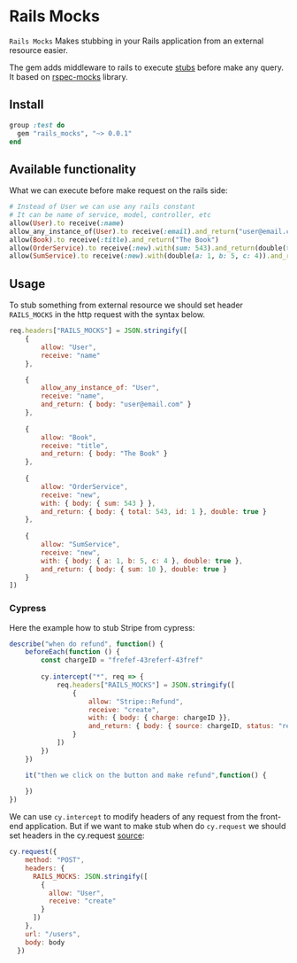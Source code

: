 # Rails Mocks

`Rails Mocks` Makes stubbing in your Rails application from an external resource easier.

The gem adds middleware to rails to execute [stubs](https://github.com/rspec/rspec-mocks/blob/main/README.md#method-stubs)
before make any query. It based on [rspec-mocks](https://github.com/rspec/rspec-mocks/blob/main/README.md) library.

## Install
```ruby
group :test do
  gem "rails_mocks", "~> 0.0.1"
end
```

## Available functionality

What we can execute before make request on the rails side:
```ruby
# Instead of User we can use any rails constant
# It can be name of service, model, controller, etc
allow(User).to receive(:name)
allow_any_instance_of(User).to receive(:email).and_return("user@email.com")
allow(Book).to receive(:title).and_return("The Book")
allow(OrderService).to receive(:new).with(sum: 543).and_return(double(total: 543, id: 1))
allow(SumService).to receive(:new).with(double(a: 1, b: 5, c: 4)).and_return(double(sum: 10))
```

## Usage

To stub something from external resource we should set header `RAILS_MOCKS` in the http request with the syntax below.

```javascript
req.headers["RAILS_MOCKS"] = JSON.stringify([
    {
        allow: "User",
        receive: "name"
    },

    {
        allow_any_instance_of: "User",
        receive: "name",
        and_return: { body: "user@email.com" }
    },
    
    {
        allow: "Book",
        receive: "title",
        and_return: { body: "The Book" }
    },
    
    {
        allow: "OrderService",
        receive: "new",
        with: { body: { sum: 543 } },
        and_return: { body: { total: 543, id: 1 }, double: true }
    },
    
    {
        allow: "SumService",
        receive: "new",
        with: { body: { a: 1, b: 5, c: 4 }, double: true },
        and_return: { body: { sum: 10 }, double: true }
    }
])
```

### Cypress

Here the example how to stub Stripe from cypress:

```javascript
describe("when do refund", function() {
    beforeEach(function () {
        const chargeID = "frefef-43referf-43fref"
        
        cy.intercept("*", req => {
            req.headers["RAILS_MOCKS"] = JSON.stringify([
                {
                    allow: "Stripe::Refund",
                    receive: "create",
                    with: { body: { charge: chargeID }},
                    and_return: { body: { source: chargeID, status: "refunded" }, double: true}
                }
            ])
        })
    })

    it("then we click on the button and make refund",function() {
        
    })
})
```

We can use `cy.intercept` to modify headers of any request from the front-end application.
But if we want to make stub when do `cy.request` we should set headers in the cy.request [source](https://docs.cypress.io/api/commands/intercept#Controlling-the-outgoing-request): 

```javascript
cy.request({
    method: "POST",
    headers: {
      RAILS_MOCKS: JSON.stringify([
        {
          allow: "User",
          receive: "create"
        }
      ])
    },
    url: "/users",
    body: body
  })
```


